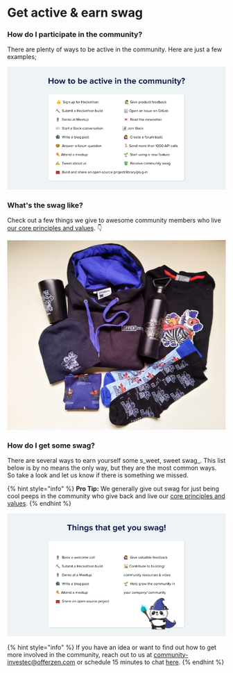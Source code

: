 # Get active & earn swag

### How do I participate in the community?

There are plenty of ways to be active in the community. Here are just a few examples;

![Examples of how to be active in the community](<../.gitbook/assets/\[External] Programmable Banking Meetup 27 Jan 2022.png>)

### What's the swag like?

Check out a few things we give to awesome community members who live [our core principles and values](../community-manifesto.md#core-principles-and-values). 👇

![A glimpse of the Programamble Banking community swag up for grabs. (Check out the OfferZen swag here)](<../.gitbook/assets/swag pics.png>)

### How do I get some swag?

There are several ways to earn yourself some s_weet, sweet swag_. This list below is by no means the only way, but they are the most common ways. So take a look and let us know if there is something we missed.

{% hint style="info" %}
**Pro Tip:** We generally give out swag for just being cool peeps in the community who give back and live our [core principles and values](../community-manifesto.md#core-principles-and-values).
{% endhint %}

![Things that will DEFINITELY get you some swag!](<../.gitbook/assets/\[External] Programmable Banking Meetup 27 Jan 2022 (1).png>)

{% hint style="info" %}
If you have an idea or want to find out how to get more involved in the community, reach out to us at [community-investec@offerzen.com](mailto:community-investec@offerzen.com) or schedule 15 minutes to chat [here](https://calendly.com/nick-offerzen/15min).
{% endhint %}
